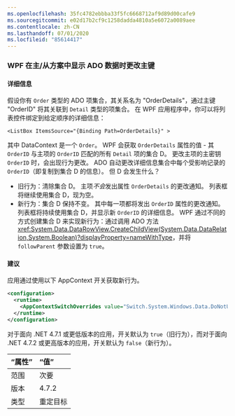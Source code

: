 ```yaml
---
ms.openlocfilehash: 35fc4782ebbba33f5fc6668712af9d89d00cafe9
ms.sourcegitcommit: e02d17b2cf9c1258dadda4810a5e6072a0089aee
ms.contentlocale: zh-CN
ms.lasthandoff: 07/01/2020
ms.locfileid: "85614417"
---
```

### <a name="wpf-changing-a-primary-key-when-displaying-ado-data-in-a-masterdetail-scenario"></a>WPF 在主/从方案中显示 ADO 数据时更改主键

#### <a name="details"></a>详细信息

假设你有 `Order` 类型的 ADO 项集合，其关系名为 &quot;OrderDetails&quot;，通过主键 &quot;OrderID&quot; 将其关联到 `Detail` 类型的项集合。 在 WPF 应用程序中，你可以将列表控件绑定到给定顺序的详细信息：

```xaml
<ListBox ItemsSource="{Binding Path=OrderDetails}" >
```

其中 DataContext 是一个 `Order`。 WPF 会获取 `OrderDetails` 属性的值 - 其 `OrderID` 与主项的 `OrderID` 匹配的所有 `Detail` 项的集合 D。 更改主项的主密钥 `OrderID` 时，会出现行为更改。 ADO 自动更改详细信息集合中每个受影响记录的 `OrderID`（即复制到集合 D 的信息）。  但 D 会发生什么？

- 旧行为：清除集合 D。 主项*不会*发出属性 `OrderDetails` 的更改通知。 列表框将继续使用集合 D，现为空。
- 新行为：集合 D 保持不变。 其中每一项都将发出 `OrderID` 属性的更改通知。 列表框将持续使用集合 D，并显示新 `OrderID` 的详细信息。 WPF 通过不同的方式创建集合 D 来实现新行为：通过调用 ADO 方法 <xref:System.Data.DataRowView.CreateChildView(System.Data.DataRelation,System.Boolean)?displayProperty=nameWithType>，并将 `followParent` 参数设置为 `true`。

#### <a name="suggestion"></a>建议

应用通过使用以下 AppContext 开关获取新行为。

```xml
<configuration>
  <runtime>
    <AppContextSwitchOverrides value="Switch.System.Windows.Data.DoNotUseFollowParentWhenBindingToADODataRelation=false"/>
  </runtime>
</configuration>
```

对于面向 .NET 4.7.1 或更低版本的应用，开关默认为 `true`（旧行为），而对于面向 .NET 4.7.2 或更高版本的应用，开关默认为 `false`（新行为）。

| “属性”    | “值”       |
|:--------|:------------|
| 范围   | 次要       |
| 版本 | 4.7.2       |
| 类型    | 重定目标 |
